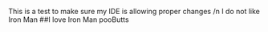 This is a test to make sure my IDE is allowing proper changes /n
I do not like Iron Man
##I love Iron Man
pooButts